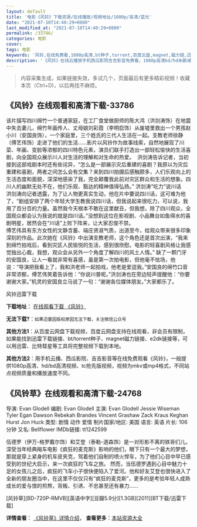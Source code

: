 ```yaml
---
layout: default
title: '电影《风铃》下载资源/在线播放/视频地址/1080p/高清/蓝光'
date: "2021-07-10T14:40:29+0800"
last_modified_at: "2021-07-10T14:40:29+0800"
permalink: /33786/
categories: 电影
cover:
tags: 电影
keywords: '风铃,在线免费看,1080p高清,bt种子,torrent,百度云盘,magnet,磁力链,迅雷下载资源'
description: '《风铃》在线云播放手机西瓜影院吉吉影音免费看，1080p高清bd/hd未删减完整版和tc抢先枪版，mkv/mp4格式，附带bt/torrent种子、magnet/磁力链、百度云盘、网盘资源迅雷下载链接'
---
```


>内容采集生成，如果链接失效，多试几个，页面最后有更多精彩视频！收藏本页（Ctrl+D)，以后再找不麻烦。


## 《风铃》在线观看和高清下载-33786

该片描写四川绵竹一个普通家庭，在工厂食堂做厨师的陈大鸿（洪剑涛饰）在地震中失去妻儿，绵竹年画传人、丈母娘刘彩霞（李明启饰）从废墟里救出一个男孩赵小川（安国良饰），一个家庭里，三个姓氏的三代人生活在一起。支教老师徐静（傅艺伟饰）走进了他们的生活……影片以风铃作为故事线索，自然地展现了川菜、年画、变脸等浓郁的四川特色元素，演员们联手打造出一部轻松愉快的生活喜剧，向全国观众展示川人对生活的理解和对生命的热爱。&nbsp; 洪剑涛告诉记者，当初接到这部戏剧本时还有些诧异，“怎么是一部展示灾后重建的喜剧？我原以为灾后重建和喜剧，两者之间怎么会有交集？来到四川拍摄后感触颇多，人们乐观向上的生活态度和面貌，深深地感染了我，完全颠覆我此前对灾区群众和生活的想象。四川人的幽默无处不在，他们乐观、豁达的精神值得弘扬。&rdquo; 洪剑涛&ldquo;吃力”说川话<br /> 洪剑涛向记者透露，为了让人物更真实生动，他在片中要说四川话，这可难为他了，&ldquo;剧组安排了两个年轻大学生教我说四川话，但我说起来很吃力，可以说，我用了百分百的力量。虽然我今天根本不敢在这里献丑，但我想，除了四川观众，全国观众都会认为我说的就是四川话。&rdquo;没想到这位在影视剧、小品舞台如鱼得水的喜剧明星，居然会在&ldquo;川话”上败下阵来，让大家忍俊不禁。<br /> 傅艺伟具有东方女性的文静含蓄、端庄贤淑气质，出道至今，给观众带来很多印象深刻的作品。此次她在《风铃》中出演支教老师，这个角色还是首次出演，“我来到绵竹拍戏后，看到灾区人民愉悦的生活，感到很欣慰。电影的轻喜剧风格让我感觉独出心裁，我想，观众会从另外一个角度了解四川的风土人情。&rdquo; 缺了一颗门牙的安国良，让人一看就非常有喜感，虽是第一次拍电影，但他毫不怯场，他说：“导演把我看上了，我和洪老师一起拍戏，他老是爱逗我。&rdquo;安国良的绵竹口音非常浓郁，傅艺伟笑着告诉他：“你说川普呢。&rdquo;洪剑涛也在旁边轻声提醒他：&ldquo;你要谢谢大家。&rdquo;机灵的安国良立马说了一句：“谢谢各位媒体朋友。&rdquo;大家都乐了。


风铃迅雷下载

**下载地址**： [在线观看下载 《风铃》](https://www.993dy.com//vod-detail-id-15101.html) 


**无法下载?**：`如果迅雷因版权原因无法下载，关注微信公众号 `

**其他方法1**：从百度云网盘下载视频，百度云网盘支持在线观看，非会员有限制，如果能找到迅雷下载链接、bt/torrent种子、magnet磁力链接、e2dk链接等，可以用迅雷、比特彗星等工具将完整视频下载到本地。

**其他方法2**：用手机云播、西瓜影院、吉吉影音等在线免费观看《风铃》，一般提供1080p高清、hd/bd高清视频、tc抢先版视频，视频为mkv或mp4格式，不同站点视频质量和播放速度不同。


## 《风铃草》在线观看和高清下载-24768

导演: Evan Glodell 编剧: Evan Glodell 主演: Evan Glodell Jessie Wiseman Tyler Egan Dawson Rebekah Brandes Vincent Grashaw Zack Kraus Keghan Hurst Jon Huck 类型: 剧情 动作 爱情 制片国家/地区: 美国 语言: 英语 片长: 106分钟 又名: Bellflower IMDb链接: tt1242599

伍德罗（伊万-格罗戴尔饰）和艾登（泰勒-道森饰）是一对形影不离的铁哥们儿。深受当年经典飚车电影《疯狂的麦克斯》影响的他们，眼下只有一个最大的梦想，那就是穿上紧身的机车皮夹克，驾着他们自制的喷火悍车，为了他们心目中早已感受到的世纪大启示，来一次疯狂的飞车之旅。 然而，当伍德罗遇到心目中魅力十足的女孩儿之后，疯狂的飞车小子很快便陷入了爱河。他和好友艾登也很快进入了全新的朋友圈当中，在这里不仅仅只有“疯狂的麦克斯”，更多的是考验年轻人成熟成长的爱与恨的煎熬，背叛、引诱、不忠甚至还有暴力……


[风铃草][BD-720P-RMVB][英语中字][豆瓣5.9分][1.3GB][2011][BT下载/迅雷下载]

**详情查看**： [《风铃草》详情介绍](/movie/24768/)， **查看更多**：[本站资源大全](/movie/t/all/)

